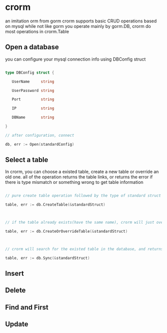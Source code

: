 # crorm

an imitation orm from gorm
crorm supports basic CRUD operations based on mysql
while not like gorm you operate mainly by gorm.DB, crorm do most operations in crorm.Table

## Open a database

you can configure your mysql connection info using DBConfig struct

```go

type DBConfig struct {

   UserName     string

   UserPassword string

   Port         string

   IP           string

   DBName       string

}

// after configuration, connect

db, err := Open(standardConfig)

```


## Select a table

In crorm, you can choose a existed table, create a new table or override an old one. all of the operation returns the table links, or returns the error if there is type mismatch or something wrong to get table information

```go

// pure create table operation followed by the type of standard struct

table, err := db.CreateTable(&standardStruct)



// if the table already exists(have the same name), crorm will just override it

table, err := db.CreateOrOverrideTable(&standardStruct)



// crorm will search for the existed table in the database, and returns table information if all the name and type matches(following a very strict rule)

table, err := db.Sync(&standardStruct)

```

## Insert


## Delete


## Find and First


## Update








